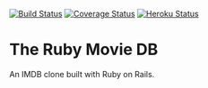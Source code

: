 [![Build Status](https://travis-ci.org/Kalimaha/RubyMovieDB.svg?branch=master)](https://travis-ci.org/Kalimaha/RubyMovieDB)
[![Coverage Status](https://coveralls.io/repos/github/Kalimaha/RubyMovieDB/badge.svg?branch=master)](https://coveralls.io/github/Kalimaha/RubyMovieDB?branch=master)
[![Heroku Status](https://img.shields.io/badge/heroku-deployed-brightgreen.svg)](https://rmdb.herokuapp.com/)

# The Ruby Movie DB
An IMDB clone built with Ruby on Rails.